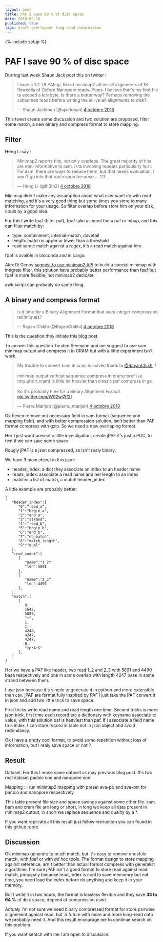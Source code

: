 ```yaml
---
layout: post
title: PAF I save 90 % of disc space
date: 2018-06-18
published: true
tags: draft overlapper long-read compression
---
```


{% include setup %}

# PAF I save 90 % of disc space

Durring last week Shaun Jack post this on twitter :

<blockquote class="twitter-tweet" data-lang="fr">
<p lang="en" dir="ltr">
I have a 1.2 TB PAF.gz file of minimap2 all-vs-all alignments of 18 flowcells of Oxford Nanopore reads. Yipes. I believe that&#39;s my first file to exceed a terabyte. Is there a better way? Perhaps removing the subsumed reads before writing the all-vs-all alignments to disk?</p>&mdash; Shaun Jackman (@sjackman) <a href="https://twitter.com/sjackman/status/1047729989318139904?ref_src=twsrc%5Etfw">4 octobre 2018</a>
</blockquote>
<script async src="https://platform.twitter.com/widgets.js" charset="utf-8"></script>

This tweet create some discussion and two solution are proposed, filter some match, a new binary and compress format to store mapping.

## Filter

Heng Li say :

<blockquote class="twitter-tweet" data-lang="fr">
<p lang="en" dir="ltr">Minimap2 reports hits, not only overlaps. The great majority of hits are non-informative to asm. Hits involving repeats particularly hurt. For asm, there are ways to reduce them, but that needs evaluation. I won&#39;t go into that route soon because ... 1/2</p>&mdash; Heng Li (@lh3lh3) <a href="https://twitter.com/lh3lh3/status/1047823011527753728?ref_src=twsrc%5Etfw">4 octobre 2018</a>
</blockquote>
<script async src="https://platform.twitter.com/widgets.js" charset="utf-8"></script>

Minimap didn't make any assumption about what user want do with read matching, and it's a very good thing but some times you store to many information for your usage. So filter overlap before store him on your disk, could by a good idea.

For this I write fpaf (filter paf), fpaf take as input the a paf or mhap, and this can filter match by:
- type: containment, internal-match, dovetail
- length: match is upper or lower than a threshold
- read name: match against a regex, it's a read match against him

fpaf is avaible in bioconda and in cargo.

Alex Di Genov [suggest to use minimap2 API](https://twitter.com/digenoma/status/1047852263111385088) to build a special minimap with intigrate filter, this solution have probably better performance than fpaf but fpaf is more flexible, not minimap2 dedicate.

awk script can probably do same thing.

## A binary and compress format

<blockquote class="twitter-tweet" data-lang="fr">
<p lang="en" dir="ltr">Is it time for a Binary Alignment Format that uses integer compression techniques?</p>&mdash; Rayan Chikhi (@RayanChikhi) <a href="https://twitter.com/RayanChikhi/status/1047773219086897153?ref_src=twsrc%5Etfw">4 octobre 2018</a>
</blockquote>
<script async src="https://platform.twitter.com/widgets.js" charset="utf-8"></script>

This is the question they initiate this blog post.

To answer this question Torsten Seemann and me suggest to use sam minimap outupt and compress it in CRAM but with a little experiment isn't work.

<blockquote class="twitter-tweet" data-lang="fr">
<p lang="en" dir="ltr">My trouble to convert bam in cram is solved thank to <a href="https://twitter.com/RayanChikhi?ref_src=twsrc%5Etfw">@RayanChikhi</a> !<br><br>minimap output without sequence compress in cram,noref (i.e. tmp_short.cram) is little bit heavier than classic paf compress in gz.<br><br>So it&#39;s probably time for a Binary Alignment Format. <a href="https://t.co/W02wj7tf2I">pic.twitter.com/W02wj7tf2I</a></p>&mdash; Pierre Marijon (@pierre_marijon) <a href="https://twitter.com/pierre_marijon/status/1047798695822024704?ref_src=twsrc%5Etfw">4 octobre 2018</a>
</blockquote>
<script async src="https://platform.twitter.com/widgets.js" charset="utf-8"></script>

Ok heven remove not necessary field in sam format (sequence and mapping field), and with better compression solution, isn't better than PAF format compress with gzip. So we need a new overlaping format.

Her I just want present a little investigation, create jPAF it's just a POC, to test if we can save some space.

Rougly jPAF is a json compressed, so isn't realy binary.

We have 3 main object in this json:
- header\_index: a dict they associate an index to an header name
- reads\_index: associate a read name and her length to an index
- matchs: a list of match, a match header\_index

A little example are probably better:

```
{
   "header_index":{
      "0":"read_a",
      "1":"begin_a",
      "2":"end_a",
      "3":"strand",
      "4":"read_b",
      "5":"begin_b",
      "6":"end_b",
      "7":"nb_match",
      "8":"match_length",
      "9":"qual"
   },
   "read_index":[
      {
         "name":"1_2",
         "len":5891
      },
      {
         "name":"2_3",
         "len":4490
      },
   ],
   "match":[
      [
         0,
         1642,
         5889,
         "+",
         1,
         1,
         4248,
         4247,
         4247,
         0,
         "tp:A:S"
      ],
   ]
}
```

Her we have a PAF like header, two read 1_2 and 2_3 with 5891 and 4490 base respectively and one in same overlap with length 4247 base in same strand between them.

I use json because it's simple to generate it in python and more extensible than csv. jPAF are format fully inspired by PAF I just take the PAF convert it in json and add two little trick to save space.

First tricks write read name and read length one time.
Second tricks is more json trick, first time each record are a dictionary with keyname associate to value, with this solution baf is heaviest than paf. If I associate a field name to a index, I can store record in table not in json object and avoid redondancy.

Ok I have a pretty cool format, to avoid some repetition without loss of information, but I realy save space or not ?

## Result

Dataset: For this I reuse same dataset as may previous blog post. It's two real dataset pacbio one and nanopore one.

Mapping : I run minimap2 mapping with preset ava-pb and ava-ont for pacbio and nanopore respectively

This table present file size and space savings against some other file. sam bam and cram file are long or short, in long we keep all data present in minimap2 output, in short we replace sequence and quality by a \*.

If you want replicate all this result just follow instruction you can found in this github repro.

## Discussion

Ok minimap generate to much match, but it's easy to remove unusfule match, with fpaf or with *ad hoc* tools. The format design to store mapping against reference, arn't better than actual format compress with generalist algorithme.
I'm sure jPAF isn't a good format to store read against read match, principaly because read\_index is cool to save memomry but not time, you need load the index before do anything and keep it in your memory. 

But I write'it in two hours, the format is lossless flexible and they save **33 to 64 %**  of disk space, depend of compression used. 

Actualy I'm not sure we need binary compressed format for store pairwise alignement against read, but in future with more and more long-read data we probably need it. And this result encourage me to continue search on this problem.

If you want search with me I am open to discussion.
